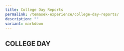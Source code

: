 ```yaml
---
title: College Day Reports
permalink: /temasek-experience/college-day-reports/
description: ""
variant: markdown
---
```

## COLLEGE DAY

